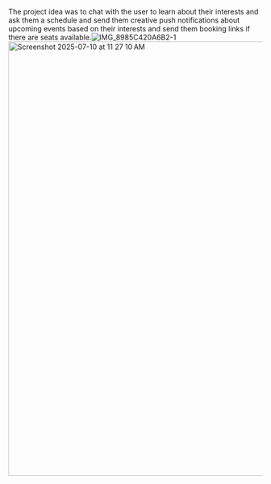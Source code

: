 The project idea was to chat with the user to learn about their interests and ask them a schedule and send them creative push notifications about upcoming events based on their interests and send them booking links if there are seats available.![IMG_8985C420A6B2-1](https://github.com/user-attachments/assets/467c02da-27ff-489a-9211-882ef07a2e96)
<img width="1351" height="863" alt="Screenshot 2025-07-10 at 11 27 10 AM" src="https://github.com/user-attachments/assets/78ca9732-f872-4294-abbb-c024a72b4ef8" />
